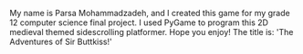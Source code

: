 My name is Parsa Mohammadzadeh, and I created this game for my grade 12 computer science final project. I used PyGame to program this 2D medieval themed sidescrolling platformer. Hope you enjoy!
The title is: 'The Adventures of Sir Buttkiss!'
